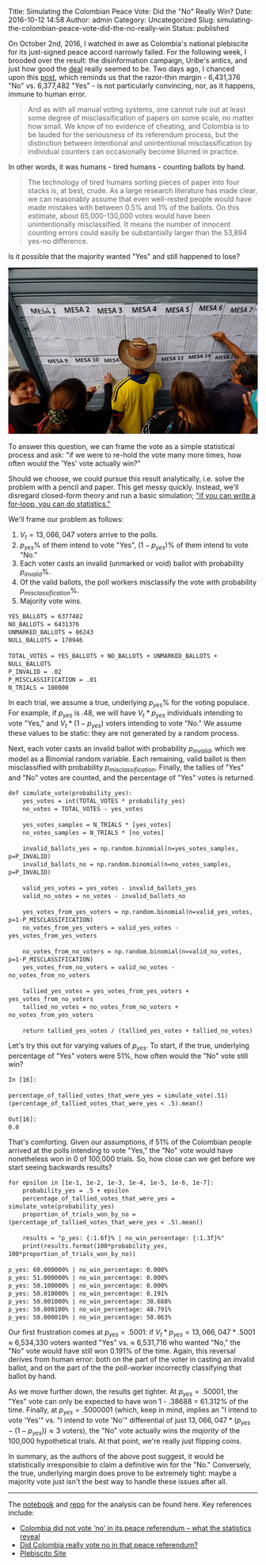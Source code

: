 Title: Simulating the Colombian Peace Vote: Did the "No" Really Win?
Date: 2016-10-12 14:58
Author: admin
Category: Uncategorized
Slug: simulating-the-colombian-peace-vote-did-the-no-really-win
Status: published

On October 2nd, 2016, I watched in awe as Colombia's national plebiscite
for its just-signed peace accord narrowly failed. For the following
week, I brooded over the result: the disinformation campaign, Uribe's
antics, and just how good the
[deal](https://www.youtube.com/playlist?list=PLa28R7QEiMblKeZ_OlZ_XfjjxjfeIhpuL)
really seemed to be. Two days ago, I chanced upon this
[post](https://theconversation.com/colombia-did-not-vote-no-in-its-peace-referendum-what-the-statistics-reveal-66471),
which reminds us that the razor-thin margin - 6,431,376 "No" vs.
6,377,482 "Yes" - is not particularly convincing, nor, as it happens,
immune to human error.

> And as with all manual voting systems, one cannot rule out at least
> some degree of misclassification of papers on some scale, no matter
> how small. We know of no evidence of cheating, and Colombia is to be
> lauded for the seriousness of its referendum process, but the
> distinction between intentional and unintentional misclassification by
> individual counters can occasionally become blurred in practice.

In other words, it was humans - tired humans - counting ballots by hand.

> The technology of tired humans sorting pieces of paper into four
> stacks is, at best, crude. As a large research literature has made
> clear, we can reasonably assume that even well-rested people would
> have made mistakes with between 0.5% and 1% of the ballots. On this
> estimate, about 65,000-130,000 votes would have been unintentionally
> misclassified. It means the number of innocent counting errors could
> easily be substantially larger than the 53,894 yes-no difference.

Is it possible that the majority wanted "Yes" and still happened to
lose?

![](images/colombian_plebiscite_vote.jpg)

To answer this question, we can frame the vote as a simple statistical
process and ask: "if we were to re-hold the vote many more times, how
often would the 'Yes' vote actually win?"

Should we choose, we could pursue this result analytically, i.e. solve
the problem with a pencil and paper. This get messy quickly. Instead,
we'll disregard closed-form theory and run a basic simulation; ["if you
can write a for-loop, you can do
statistics."](https://speakerdeck.com/jakevdp/statistics-for-hackers)

We'll frame our problem as follows:

1. $V_t=13,066,047$ voters arrive to the polls.
2. $p_{yes}\%$ of them intend to vote "Yes", $(1-p_{yes})\%$ of
them intend to vote "No."
3. Each voter casts an invalid (unmarked or void) ballot with
probability $p_{invalid}\%$.
4. Of the valid ballots, the poll workers misclassify the vote with
probability $p_{misclassification}\%$.
5. Majority vote wins.

``` {.EnlighterJSRAW data-enlighter-language="python"}
YES_BALLOTS = 6377482
NO_BALLOTS = 6431376
UNMARKED_BALLOTS = 86243
NULL_BALLOTS = 170946

TOTAL_VOTES = YES_BALLOTS + NO_BALLOTS + UNMARKED_BALLOTS + NULL_BALLOTS
P_INVALID = .02
P_MISCLASSIFICATION = .01
N_TRIALS = 100000
```

In each trial, we assume a true, underlying $p_{yes}\%$ for the
voting populace. For example, if $p_{yes}$ is .48, we will have
$V_t * p_{yes}$ individuals intending to vote "Yes," and $V_t *
(1-p_{yes})$ voters intending to vote "No." We assume these values to
be static: they are not generated by a random process.

Next, each voter casts an invalid ballot with probability
$p_{invalid}$, which we model as a Binomial random variable.
Each remaining, valid ballot is then misclassified with probability
$p_{misclassification}$. Finally, the tallies of "Yes" and "No" votes
are counted, and the percentage of "Yes" votes is returned.

``` {.EnlighterJSRAW data-enlighter-language="python"}
def simulate_vote(probability_yes):
    yes_votes = int(TOTAL_VOTES * probability_yes)
    no_votes = TOTAL_VOTES - yes_votes

    yes_votes_samples = N_TRIALS * [yes_votes]
    no_votes_samples = N_TRIALS * [no_votes]

    invalid_ballots_yes = np.random.binomial(n=yes_votes_samples, p=P_INVALID)
    invalid_ballots_no = np.random.binomial(n=no_votes_samples, p=P_INVALID)

    valid_yes_votes = yes_votes - invalid_ballots_yes
    valid_no_votes = no_votes - invalid_ballots_no

    yes_votes_from_yes_voters = np.random.binomial(n=valid_yes_votes, p=1-P_MISCLASSIFICATION)
    no_votes_from_yes_voters = valid_yes_votes - yes_votes_from_yes_voters

    no_votes_from_no_voters = np.random.binomial(n=valid_no_votes, p=1-P_MISCLASSIFICATION)
    yes_votes_from_no_voters = valid_no_votes - no_votes_from_no_voters

    tallied_yes_votes = yes_votes_from_yes_voters + yes_votes_from_no_voters
    tallied_no_votes = no_votes_from_no_voters + no_votes_from_yes_voters

    return tallied_yes_votes / (tallied_yes_votes + tallied_no_votes)
```

Let's try this out for varying values of $p_{yes}$. To start, if the
true, underlying percentage of "Yes" voters were 51%, how often would
the "No" vote still win?

``` {.EnlighterJSRAW data-enlighter-language="python"}
In [16]:

percentage_of_tallied_votes_that_were_yes = simulate_vote(.51)
(percentage_of_tallied_votes_that_were_yes < .5).mean()

Out[16]:
0.0
```

That's comforting. Given our assumptions, if 51% of the Colombian people
arrived at the polls intending to vote "Yes," the "No" vote would have
nonetheless won in 0 of 100,000 trials. So, how close can we get before
we start seeing backwards results?

``` {.EnlighterJSRAW data-enlighter-language="python"}
for epsilon in [1e-1, 1e-2, 1e-3, 1e-4, 1e-5, 1e-6, 1e-7]:
    probability_yes = .5 + epsilon
    percentage_of_tallied_votes_that_were_yes = simulate_vote(probability_yes)
    proportion_of_trials_won_by_no = (percentage_of_tallied_votes_that_were_yes < .5).mean()

    results = "p_yes: {:1.6f}% | no_win_percentage: {:1.3f}%"
    print(results.format(100*probability_yes, 100*proportion_of_trials_won_by_no))

p_yes: 60.000000% | no_win_percentage: 0.000%
p_yes: 51.000000% | no_win_percentage: 0.000%
p_yes: 50.100000% | no_win_percentage: 0.000%
p_yes: 50.010000% | no_win_percentage: 0.191%
p_yes: 50.001000% | no_win_percentage: 38.688%
p_yes: 50.000100% | no_win_percentage: 48.791%
p_yes: 50.000010% | no_win_percentage: 50.063%
```

Our first frustration comes at $p_{yes} = .5001$: if $V_t *
p_{yes} = 13,066,047 * .5001$ ≈ 6,534,330 voters wanted "Yes" vs. ≈
6,531,716 who wanted "No," the "No" vote would have still won 0.191% of
the time. Again, this reversal derives from human error: both on the
part of the voter in casting an invalid ballot, and on the part of the
the poll-worker incorrectly classifying that ballot by hand.

As we move further down, the results get tighter. At $p_{yes} =
.50001$, the "Yes" vote can only be expected to have won 1 - .38688 =
61.312% of the time. Finally, at $p_{yes} = .5000001$ (which, keep in
mind, implies an "I intend to vote 'Yes'" vs. "I intend to vote 'No'"
differential of just $13,066,047 * (p_{yes} - (1 - p_{yes}))
\approx 3$ voters), the "No" vote actually wins the *majority* of the
100,000 hypothetical trials. At that point, we're really just flipping
coins.

In summary, as the authors of the above post suggest, it would be
statistically irresponsible to claim a definitive win for the
"No." Conversely, the true, underlying margin does prove to be extremely
tight: maybe a majority vote just isn't the best way to handle these
issues after all.

---

The [notebook](http://nbviewer.jupyter.org/github/cavaunpeu/colombia-vote-simulation/blob/master/colombia-vote-simulation.ipynb)
and [repo](https://github.com/cavaunpeu/colombia-vote-simulation) for
the analysis can be found here. Key references include:

-   [Colombia did not vote ‘no’ in its peace referendum – what the
    statistics
    reveal](https://theconversation.com/colombia-did-not-vote-no-in-its-peace-referendum-what-the-statistics-reveal-66471)
-   [Did Colombia really vote no in that peace
    referendum?](http://andrewgelman.com/2016/10/04/did-colombia-really-vote-no-in-that-peace-referendum/)
-   [Plebiscito
    Site](http://plebiscito.registraduria.gov.co/99PL/DPLZZZZZZZZZZZZZZZZZ_L1.htm)
